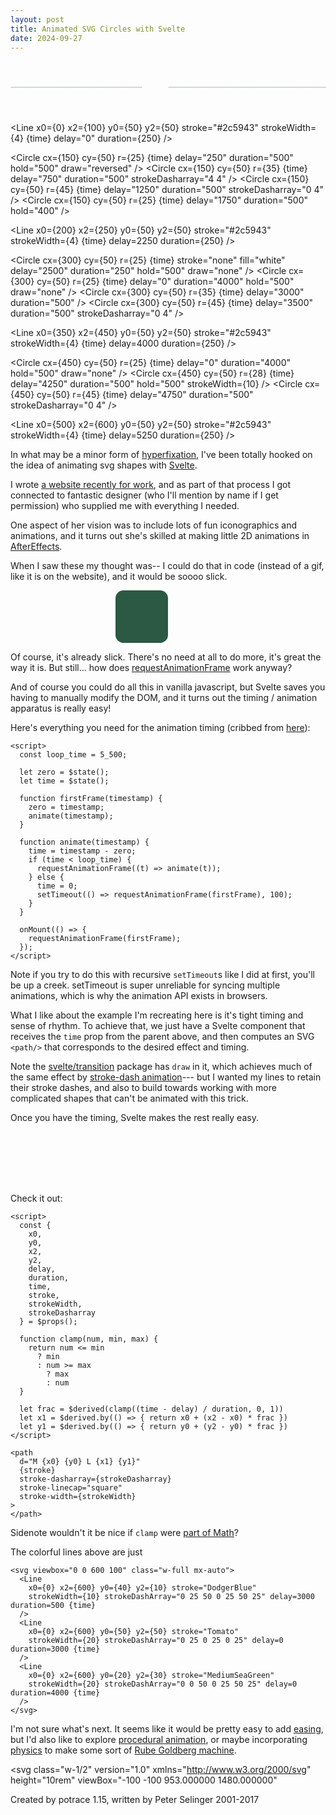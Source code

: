 ```yaml
---
layout: post
title: Animated SVG Circles with Svelte
date: 2024-09-27
---
```


<script>
  import { onMount } from "svelte";
  import Circle from "./svg/Circle.svelte";
  import Line from "./svg/Line.svelte";

  const loop_time = 5_500;

  let zero = $state();
  let time = $state();

  function firstFrame(timestamp) {
    zero = timestamp;
    animate(timestamp);
  }

  function animate(timestamp) {
    time = timestamp - zero;
    if (time < loop_time) {
      requestAnimationFrame((t) => animate(t));
    } else {
      time = 0;
      setTimeout(() => requestAnimationFrame(firstFrame), 100);
    }
  }

  onMount(() => {
    requestAnimationFrame(firstFrame);
  });
</script>

<svg viewbox="0 0 600 100" class="w-full mt-24 mx-auto">
  <path d="M0 50 L 250 50" stroke="#2c5943" stroke-dasharray="0 1 0"></path>
  <path d="M300 50 L 600 50" stroke="#2c5943" stroke-dasharray="0 1 0"></path>

  <Line
    x0={0}
    x2={100}
    y0={50}
    y2={50}
    stroke="#2c5943"
    strokeWidth={4}
    {time}
    delay="0"
    duration={250}
  />

  <rect x="100" y="0" width="100" height="100" rx="15" fill="#2c5943"></rect>
  <Circle
    cx={150}
    cy={50}
    r={25}
    {time}
    delay="250"
    duration="500"
    hold="500"
    draw="reversed"
  />
  <Circle
    cx={150}
    cy={50}
    r={35}
    {time}
    delay="750"
    duration="500"
    strokeDasharray="4 4"
  />
  <Circle
    cx={150}
    cy={50}
    r={45}
    {time}
    delay="1250"
    duration="500"
    strokeDasharray="0 4"
  />
  <Circle
    cx={150}
    cy={50}
    r={25}
    {time}
    delay="1750"
    duration="500"
    hold="400"
  />

  <Line
    x0={200}
    x2={250}
    y0={50}
    y2={50}
    stroke="#2c5943"
    strokeWidth={4}
    {time}
    delay=2250
    duration={250}
  />

  <rect x="250" y="0" width="100" height="100" rx="15" fill="#2c5943"></rect>
  <path d="M300 0 L 300 100" stroke="white" stroke-dasharray="0 1 0"></path>
  <path d="M250 50 L 350 50" stroke="white" stroke-dasharray="0 1 0"></path>
  <Circle
    cx={300}
    cy={50}
    r={25}
    {time}
    stroke="none"
    fill="white"
    delay="2500"
    duration="250"
    hold="500"
    draw="none"
  />
  <Circle
    cx={300}
    cy={50}
    r={25}
    {time}
    delay="0"
    duration="4000"
    hold="500"
    draw="none"
  />
  <Circle cx={300} cy={50} r={35} {time} delay="3000" duration="500" />
  <Circle
    cx={300}
    cy={50}
    r={45}
    {time}
    delay="3500"
    duration="500"
    strokeDasharray="0 4"
  />

  <Line
    x0={350}
    x2={450}
    y0={50}
    y2={50}
    stroke="#2c5943"
    strokeWidth={4}
    {time}
    delay=4000
    duration={250}
  />

  <rect x="400" y="0" width="100" height="100" rx="15" fill="#2c5943"></rect>
  <Circle
    cx={450}
    cy={50}
    r={25}
    {time}
    delay="0"
    duration="4000"
    hold="500"
    draw="none"
  />
  <Circle
    cx={450}
    cy={50}
    r={28}
    {time}
    delay="4250"
    duration="500"
    hold="500"
    strokeWidth={10}
  />
  <Circle
    cx={450}
    cy={50}
    r={45}
    {time}
    delay="4750"
    duration="500"
    strokeDasharray="0 4"
  />

  <Line
    x0={500}
    x2={600}
    y0={50}
    y2={50}
    stroke="#2c5943"
    strokeWidth={4}
    {time}
    delay=5250
    duration={250}
  />
</svg>

In what may be a minor form of [hyperfixation](https://www.charliehealth.com/post/what-is-hyperfixation), I've been totally hooked on the idea of animating svg shapes with [Svelte](https://svelte.dev/).

I wrote [a website recently for work](https://twirldata.com), and as part of that process I got connected to fantastic designer (who I'll mention by name if I get permission) who supplied me with everything I needed.

One aspect of her vision was to include lots of fun iconographics and animations, and it turns out she's skilled at making little 2D animations in [AfterEffects](https://www.adobe.com/products/aftereffects.html).

When I saw these my thought was-- I could do that in code (instead of a gif, like it is on the website), and it would be soooo slick.

<svg viewbox="200 0 600 100" class="w-full my-12 mx-auto">
<rect x="400" y="0" width="100" height="100" rx="15" fill="#2c5943"></rect>
  <Circle
    cx={450}
    cy={50}
    r={25}
    {time}
    delay="1000"
    duration="500"
    hold="500"
  />
  <Circle
    cx={450}
    cy={50}
    r={28}
    {time}
    delay="1250"
    duration="500"
    hold="500"
  />
  <Circle
    cx={450}
    cy={50}
    r={20}
    draw="reversed"
    {time}
    delay="1750"
    duration="500"
    strokeDasharray="0 4"
  />
  <Circle
    cx={450}
    cy={50}
    r={40}
    {time}
    delay="1850"
    duration="800"
    strokeDasharray="0 4"
  />
</svg>

Of course, it's already slick. There's no need at all to do more, it's great the way it is. But still... how does [requestAnimationFrame](https://developer.mozilla.org/en-US/docs/Web/API/Window/requestAnimationFrame) work anyway?

And of course you could do all this in vanilla javascript, but Svelte saves you having to manually modify the DOM, and it turns out the timing / animation apparatus is really easy!

Here's everything you need for the animation timing (cribbed from [here](https://developer.mozilla.org/en-US/docs/Web/API/Window/requestAnimationFrame#examples)):

```svelte
<script>
  const loop_time = 5_500;

  let zero = $state();
  let time = $state();

  function firstFrame(timestamp) {
    zero = timestamp;
    animate(timestamp);
  }

  function animate(timestamp) {
    time = timestamp - zero;
    if (time < loop_time) {
      requestAnimationFrame((t) => animate(t));
    } else {
      time = 0;
      setTimeout(() => requestAnimationFrame(firstFrame), 100);
    }
  }

  onMount(() => {
    requestAnimationFrame(firstFrame);
  });
</script>
```

Note if you try to do this with recursive `setTimeout`s like I did at first, you'll be up a creek. setTimeout is super unreliable for syncing multiple animations, which is why the animation API exists in browsers.

What I like about the example I'm recreating here is it's tight timing and sense of rhythm. To achieve that, we just have a Svelte component that receives the `time` prop from the parent above, and then computes an SVG `<path/>` that corresponds to the desired effect and timing.

<div class="p-4 bg-gray-200">

Note the [svelte/transition](https://svelte.dev/docs/svelte-transition) package has `draw` in it, which achieves much of the same effect by [stroke-dash animation](https://css-tricks.com/svg-line-animation-works/)--- but I wanted my lines to retain their stroke dashes, and also to build towards working with more complicated shapes that can't be animated with this trick.

</div>

Once you have the timing, Svelte makes the rest really easy.

<svg viewbox="0 0 600 100" class="w-full mx-auto">
  <Line 
    x0={0} x2={600} y0={50} y2={50} stroke="Tomato" 
    strokeWidth={20} strokeDashArray="0 25 0 25 0 25" delay=0 duration=3000 {time}
  />
  <Line 
    x0={0} x2={600} y0={20} y2={30} stroke="MediumSeaGreen" 
    strokeWidth={20} strokeDashArray="0 0 50 0 25 50 25" delay=0 duration=4000 {time}
  />
  <Line 
    x0={0} x2={600} y0={40} y2={10} stroke="DodgerBlue" 
    strokeWidth={10} strokeDashArray="0 25 50 0 25 50 25" delay=3000 duration=500 {time}
  />
</svg>

Check it out:

```svelte
<script>
  const {
    x0,
    y0,
    x2,
    y2,
    delay,
    duration,
    time,
    stroke,
    strokeWidth,
    strokeDasharray
  } = $props();

  function clamp(num, min, max) {
    return num <= min 
      ? min 
      : num >= max 
        ? max 
        : num
  }

  let frac = $derived(clamp((time - delay) / duration, 0, 1))
  let x1 = $derived.by(() => { return x0 + (x2 - x0) * frac })
  let y1 = $derived.by(() => { return y0 + (y2 - y0) * frac })
</script>

<path
  d="M {x0} {y0} L {x1} {y1}"
  {stroke}
  stroke-dasharray={strokeDasharray}
  stroke-linecap="square"
  stroke-width={strokeWidth}
>
</path>
```



Sidenote wouldn't it be nice if `clamp` were [part of Math](https://stackoverflow.com/questions/11409895/whats-the-most-elegant-way-to-cap-a-number-to-a-segment#comment137766458_39477954)?

The colorful lines above are just

```svelte
<svg viewbox="0 0 600 100" class="w-full mx-auto">
  <Line 
    x0={0} x2={600} y0={40} y2={10} stroke="DodgerBlue" 
    strokeWidth={10} strokeDashArray="0 25 50 0 25 50 25" delay=3000 duration=500 {time}
  />
  <Line 
    x0={0} x2={600} y0={50} y2={50} stroke="Tomato" 
    strokeWidth={20} strokeDashArray="0 25 0 25 0 25" delay=0 duration=3000 {time}
  />
  <Line 
    x0={0} x2={600} y0={20} y2={30} stroke="MediumSeaGreen" 
    strokeWidth={20} strokeDashArray="0 0 50 0 25 50 25" delay=0 duration=4000 {time}
  />
</svg>
```

I'm not sure what's next. It seems like it would be pretty easy to add [easing](https://svelte.dev/docs/svelte-easing), but I'd also like to explore [procedural animation](https://www.youtube.com/watch?v=qlfh_rv6khY), or maybe incorporating [physics](https://brm.io/matter-js/) to make some sort of [Rube Goldberg machine](https://en.wikipedia.org/wiki/Rube_Goldberg_machine).

<svg class="w-1/2" version="1.0" xmlns="http://www.w3.org/2000/svg"
 height="10rem" viewBox="-100 -100 953.000000 1480.000000"
 >
<metadata>
Created by potrace 1.15, written by Peter Selinger 2001-2017
</metadata>
<g transform="translate(0.000000,1280.000000) scale(0.100000,-0.100000)"
fill="#000000" stroke="none">
<Circle
    cx={4050}
    cy={6485}
    r={6905}
    stroke="tomato"
    strokeWidth={200}
    {time}
    delay="0"
    duration="500"
    hold="400"
  />
  <Circle
    cx={4150}
    cy={6485}
    r={6805}
    stroke="pink"
    strokeWidth={200}
    {time}
    delay="1000"
    duration="500"
    hold="400"
  />
<path d="M6235 12785 c-287 -54 -537 -211 -717 -449 -191 -252 -344 -772 -523
-1770 -71 -400 -124 -739 -266 -1706 -113 -771 -150 -1003 -159 -993 -10 11
-301 610 -660 1358 -1005 2093 -1354 2752 -1642 3102 -115 138 -237 208 -477
270 -98 26 -121 28 -296 28 -144 0 -210 -4 -272 -18 -399 -86 -711 -313 -868
-632 -62 -125 -92 -229 -105 -362 -55 -576 444 -1663 1471 -3203 445 -668
1039 -1474 1342 -1823 81 -92 91 -110 42 -71 -59 46 -288 194 -380 245 -780
431 -1416 374 -1774 -161 -148 -222 -221 -442 -221 -670 0 -246 79 -464 251
-693 l76 -102 -101 -36 c-476 -168 -768 -523 -896 -1089 -90 -404 -69 -795 71
-1259 244 -815 841 -1537 1719 -2080 253 -157 890 -412 1314 -527 171 -46 436
-99 611 -121 196 -24 625 -24 820 1 554 70 1098 250 1735 571 500 253 858 503
1175 820 612 611 948 1371 1015 2300 30 424 -20 1224 -111 1768 -141 841 -397
1449 -773 1836 -181 185 -299 247 -666 346 -96 26 -179 51 -184 56 -10 9 -16
-21 141 704 256 1184 470 2060 599 2460 137 424 165 702 97 994 -47 208 -136
372 -287 529 -110 115 -216 192 -360 263 -175 86 -313 119 -511 125 -106 2
-174 -1 -230 -11z m378 -269 c321 -62 614 -300 717 -583 48 -134 63 -244 57
-413 -7 -178 -26 -271 -112 -545 -166 -532 -363 -1348 -671 -2779 -51 -242
-95 -441 -97 -443 -14 -13 -1693 -160 -1704 -149 -1 1 8 60 22 132 32 175 89
547 180 1169 232 1590 360 2284 520 2810 84 276 151 407 276 539 127 134 281
225 442 260 83 19 278 19 370 2z m-5008 -157 c114 -14 236 -49 325 -94 84 -42
150 -116 273 -302 177 -267 361 -604 701 -1283 236 -469 384 -773 876 -1800
128 -267 324 -671 435 -898 189 -383 202 -412 182 -416 -12 -3 -69 -14 -127
-25 -165 -32 -276 -67 -395 -126 -259 -128 -427 -326 -525 -619 l-32 -98 -22
25 c-365 432 -899 1155 -1335 1807 -836 1249 -1331 2219 -1432 2808 -30 177
-23 288 25 432 114 336 497 585 921 599 22 0 81 -4 130 -10z m5253 -4937 c274
-76 362 -110 457 -173 150 -101 336 -341 470 -608 264 -527 409 -1218 465
-2205 13 -230 13 -619 0 -766 -103 -1149 -651 -2018 -1658 -2627 -185 -112
-651 -345 -872 -436 -440 -182 -841 -288 -1239 -327 -132 -13 -459 -13 -592 0
-489 48 -1015 204 -1663 494 -319 143 -704 424 -1032 751 -254 254 -428 480
-577 751 -247 451 -379 999 -338 1409 42 414 168 723 378 926 96 93 181 151
298 203 119 54 158 54 290 1 124 -49 469 -218 590 -289 111 -66 370 -207 570
-311 83 -43 274 -146 425 -228 151 -83 370 -199 487 -259 205 -105 215 -112
286 -187 130 -139 307 -421 307 -490 0 -51 -32 -172 -64 -245 -52 -118 -80
-140 -270 -211 -165 -61 -314 -87 -496 -87 -85 0 -186 5 -225 11 -580 97
-1137 484 -1688 1172 -46 57 -90 102 -107 109 -99 41 -207 -53 -179 -155 18
-66 287 -383 505 -595 439 -427 887 -686 1354 -781 100 -21 144 -24 330 -24
188 0 229 3 330 24 232 48 480 150 562 232 52 52 51 52 63 -36 9 -74 75 -365
90 -402 30 -72 144 -98 204 -47 54 45 58 83 22 230 -125 522 -119 974 19 1395
101 306 295 611 531 833 157 148 450 373 679 521 223 145 569 330 795 425 162
68 162 68 186 116 25 54 20 99 -17 143 -48 58 -70 58 -296 2 -665 -166 -1186
-182 -1649 -52 -240 68 -428 163 -656 332 -165 123 -284 260 -362 421 l-31 63
20 99 c74 378 249 587 577 690 176 55 285 70 745 106 644 50 792 62 1098 90
179 17 377 37 440 44 63 8 138 13 165 12 28 -1 150 -30 273 -64z m-4817 -671
c295 -68 623 -236 974 -500 723 -543 1206 -1225 1251 -1768 17 -201 -67 -387
-206 -458 -258 -132 -782 22 -1598 468 -125 69 -308 168 -407 222 -494 266
-828 563 -975 869 -64 133 -83 214 -83 346 -1 125 25 233 83 357 127 271 298
424 535 479 84 19 313 11 426 -15z m2140 -1252 c154 -75 365 -143 559 -178
177 -32 324 -43 558 -39 122 2 222 2 222 1 0 -1 -64 -44 -142 -96 -291 -193
-557 -404 -735 -585 l-113 -115 0 38 c0 51 -35 218 -66 317 -58 183 -162 394
-290 591 -35 53 -62 97 -61 97 2 0 32 -14 68 -31z m-74 -1766 c-10 -36 -68
-249 -75 -278 l-8 -30 -51 76 c-28 41 -74 104 -103 140 l-51 64 103 12 c57 7
117 16 133 22 46 14 58 13 52 -6z"/>
</g>
</svg>